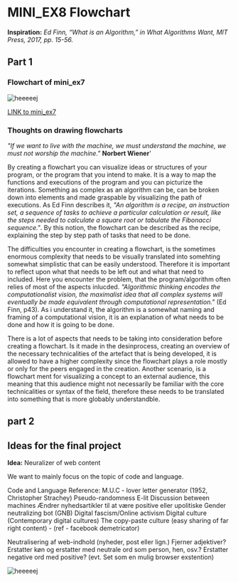 # MINI_EX8 Flowchart
**Inspiration:** _Ed Finn, “What is an Algorithm,” in What Algorithms Want, MIT Press, 2017, pp. 15-56._

## Part 1

### Flowchart of mini_ex7

![heeeeej](https://github.com/madsdixen/mini_ex/blob/master/mini_ex9/mini_ex7%20Flow%20Chart.png?raw=true)

[LINK to mini_ex7](https://github.com/madsdixen/mini_ex/tree/master/mini_ex7)

### Thoughts on drawing flowcharts

_"If we want to live with the machine, we must understand the machine, we must not
worship the machine."_ **Norbert Wiener**'

By creating a flowchart you can visualize ideas or structures of your program, or the program that you intend to make. It is a way to map the functions and executions of the program and you can picturize the iterations. Something as complex as an algorithm can be, can be broken down into elements and made graspable by visualizing the path of executions. As Ed Finn describes it, _"An algorithm is a recipe, an instruction set, a sequence of tasks to achieve a particular calculation or result, like the steps needed to calculate a square root or tabulate the Fibonacci sequence."_. By this notion, the flowchart can be described as the recipe, explaining the step by step path of tasks that need to be done. 

The difficulties you encounter in creating a flowchart, is the sometimes enormous complexity that needs to be visually translated into somehting somewhat simplistic that can be easily understood. Therefore it is important to reflect upon what that needs to be left out and what that need to included. Here you encounter the problem, that the program/algorithm often relies of most of the aspects inlucded. _"Algorithmic thinking encodes the computationalist vision, the maximalist idea that all complex systems will eventually be made equivalent through computational representation."_ (Ed Finn, p43). As i understand it, the algorithm is a somewhat naming and framing of a computational vision, it is an explanation of what needs to be done and how it is going to be done.

There is a lot of aspects that needs to be taking into consideration before creating a flowchart. Is it made in the desinprocess, creating an overview of the necessary technicalities of the artefact that is being developed, it is allowed to have a higher complexity since the flowchart plays a role mostly or only for the peers engaged in the creation. Another scenario, is a flowchart ment for visualizing a concept to an external audience, this meaning that this audience might not necessarily be familiar with the core technicalities or syntax of the field, therefore these needs to be translated into something that is more globably understandble.

## part 2

## Ideas for the final project

**Idea:** Neuralizer of web content

We want to mainly focus on the topic of code and language. 


Code and Language
Reference: M.U.C - lover letter generator (1952, Christopher Strachey)
Pseudo-randomness
E-lit
Discussion between machines
Ændrer nyhedsartikler til at være positive eller upolitiske
Gender neutralizing bot (GNB) 
Digital fascism/Online activism
Digital culture (Contemporary digital cultures)
The copy-paste culture (easy sharing of far right content) - (ref - facebook demetricator)

Neutralisering af web-indhold (nyheder, post eller lign.)
Fjerner adjektiver?
Erstatter køn og erstatter med neutrale ord som person, hen, osv.?
Erstatter negative ord med positive?
(evt. Set som en mulig browser exstention)


![heeeeej](https://github.com/madsdixen/mini_ex/blob/master/mini_ex9/Flowchart%20final%20project.png?raw=true)

